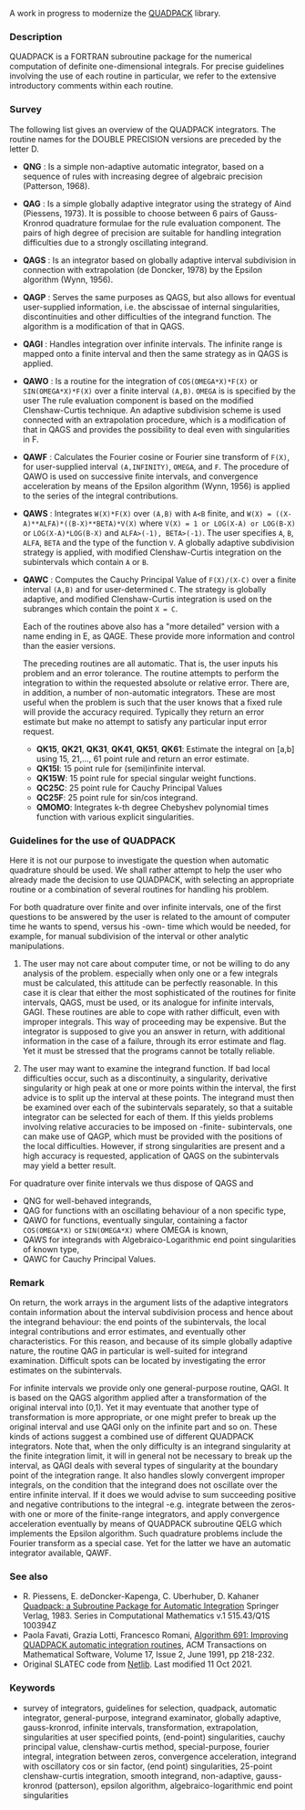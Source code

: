 A work in progress to modernize the [QUADPACK](http://www.netlib.org/quadpack/) library.

### Description

QUADPACK is a FORTRAN subroutine package for the numerical
computation of definite one-dimensional integrals. For precise guidelines involving the use of each routine in
particular, we refer to the extensive introductory comments
within each routine.

### Survey

The following list gives an overview of the QUADPACK integrators.
The routine names for the DOUBLE PRECISION versions are preceded
by the letter D.

- **QNG**  : Is a simple non-adaptive automatic integrator, based on
         a sequence of rules with increasing degree of algebraic
         precision (Patterson, 1968).

- **QAG**  : Is a simple globally adaptive integrator using the
         strategy of Aind (Piessens, 1973). It is possible to
         choose between 6 pairs of Gauss-Kronrod quadrature
         formulae for the rule evaluation component. The pairs
         of high degree of precision are suitable for handling
         integration difficulties due to a strongly oscillating
         integrand.

- **QAGS** : Is an integrator based on globally adaptive interval
         subdivision in connection with extrapolation (de Doncker,
         1978) by the Epsilon algorithm (Wynn, 1956).

- **QAGP** : Serves the same purposes as QAGS, but also allows
         for eventual user-supplied information, i.e. the
         abscissae of internal singularities, discontinuities
         and other difficulties of the integrand function.
         The algorithm is a modification of that in QAGS.

- **QAGI** : Handles integration over infinite intervals. The
         infinite range is mapped onto a finite interval and
         then the same strategy as in QAGS is applied.

- **QAWO** : Is a routine for the integration of `COS(OMEGA*X)*F(X)`
         or `SIN(OMEGA*X)*F(X)` over a finite interval `(A,B)`.
         `OMEGA` is is specified by the user
         The rule evaluation component is based on the
         modified Clenshaw-Curtis technique.
         An adaptive subdivision scheme is used connected with
         an extrapolation procedure, which is a modification
         of that in QAGS and provides the possibility to deal
         even with singularities in F.

- **QAWF** : Calculates the Fourier cosine or Fourier sine
         transform of `F(X)`, for user-supplied interval `(A,INFINITY)`, `OMEGA`, and `F`. The procedure of QAWO is
         used on successive finite intervals, and convergence
         acceleration by means of the Epsilon algorithm (Wynn,
         1956) is applied to the series of the integral
         contributions.

- **QAWS** : Integrates `W(X)*F(X)` over `(A,B)` with `A<B` finite,
         and   `W(X) = ((X-A)**ALFA)*((B-X)**BETA)*V(X)`
         where `V(X) = 1 or LOG(X-A) or LOG(B-X)`
                        or `LOG(X-A)*LOG(B-X)`
         and   `ALFA>(-1), BETA>(-1)`.
         The user specifies `A`, `B`, `ALFA`, `BETA` and the type of
         the function `V`.
         A globally adaptive subdivision strategy is applied,
         with modified Clenshaw-Curtis integration on the
         subintervals which contain `A` or `B`.

- **QAWC** : Computes the Cauchy Principal Value of `F(X)/(X-C)`
         over a finite interval `(A,B)` and for
         user-determined `C`.
         The strategy is globally adaptive, and modified
         Clenshaw-Curtis integration is used on the subranges
         which contain the point `X = C`.

   Each of the routines above also has a "more detailed" version
with a name ending in E, as QAGE.  These provide more
information and control than the easier versions.

   The preceding routines are all automatic.  That is, the user
inputs his problem and an error tolerance.  The routine
attempts to perform the integration to within the requested
absolute or relative error.
   There are, in addition, a number of non-automatic integrators.
These are most useful when the problem is such that the
user knows that a fixed rule will provide the accuracy
required.  Typically they return an error estimate but make
no attempt to satisfy any particular input error request.

  * **QK15**, **QK21**, **QK31**, **QK41**, **QK51**, **QK61**:
       Estimate the integral on [a,b] using 15, 21,..., 61
       point rule and return an error estimate.
  * **QK15I**: 15 point rule for (semi)infinite interval.
  * **QK15W**: 15 point rule for special singular weight functions.
  * **QC25C**: 25 point rule for Cauchy Principal Values
  * **QC25F**: 25 point rule for sin/cos integrand.
  * **QMOMO**: Integrates k-th degree Chebyshev polynomial times
        function with various explicit singularities.

### Guidelines for the use of QUADPACK

Here it is not our purpose to investigate the question when
automatic quadrature should be used. We shall rather attempt
to help the user who already made the decision to use QUADPACK,
with selecting an appropriate routine or a combination of
several routines for handling his problem.

For both quadrature over finite and over infinite intervals,
one of the first questions to be answered by the user is
related to the amount of computer time he wants to spend,
versus his -own- time which would be needed, for example, for
manual subdivision of the interval or other analytic
manipulations.

1.  The user may not care about computer time, or not be
willing to do any analysis of the problem. especially when
only one or a few integrals must be calculated, this attitude
can be perfectly reasonable. In this case it is clear that
either the most sophisticated of the routines for finite
intervals, QAGS, must be used, or its analogue for infinite
intervals, GAGI. These routines are able to cope with
rather difficult, even with improper integrals.
This way of proceeding may be expensive. But the integrator
is supposed to give you an answer in return, with additional
information in the case of a failure, through its error
estimate and flag. Yet it must be stressed that the programs
cannot be totally reliable.

2. The user may want to examine the integrand function.
If bad local difficulties occur, such as a discontinuity, a
singularity, derivative singularity or high peak at one or
more points within the interval, the first advice is to
split up the interval at these points. The integrand must
then be examined over each of the subintervals separately,
so that a suitable integrator can be selected for each of
them. If this yields problems involving relative accuracies
to be imposed on -finite- subintervals, one can make use of
QAGP, which must be provided with the positions of the local
difficulties. However, if strong singularities are present
and a high accuracy is requested, application of QAGS on the
subintervals may yield a better result.

For quadrature over finite intervals we thus dispose of QAGS
and
- QNG for well-behaved integrands,
- QAG for functions with an oscillating behaviour of a non
    specific type,
- QAWO for functions, eventually singular, containing a
    factor `COS(OMEGA*X)` or `SIN(OMEGA*X)` where OMEGA is known,
- QAWS for integrands with Algebraico-Logarithmic end point
    singularities of known type,
- QAWC for Cauchy Principal Values.

### Remark

On return, the work arrays in the argument lists of the
adaptive integrators contain information about the interval
subdivision process and hence about the integrand behaviour:
the end points of the subintervals, the local integral
contributions and error estimates, and eventually other
characteristics. For this reason, and because of its simple
globally adaptive nature, the routine QAG in particular is
well-suited for integrand examination. Difficult spots can
be located by investigating the error estimates on the
subintervals.

For infinite intervals we provide only one general-purpose
routine, QAGI. It is based on the QAGS algorithm applied
after a transformation of the original interval into (0,1).
Yet it may eventuate that another type of transformation is
more appropriate, or one might prefer to break up the
original interval and use QAGI only on the infinite part
and so on. These kinds of actions suggest a combined use of
different QUADPACK integrators. Note that, when the only
difficulty is an integrand singularity at the finite
integration limit, it will in general not be necessary to
break up the interval, as QAGI deals with several types of
singularity at the boundary point of the integration range.
It also handles slowly convergent improper integrals, on
the condition that the integrand does not oscillate over
the entire infinite interval. If it does we would advise
to sum succeeding positive and negative contributions to
the integral -e.g. integrate between the zeros- with one
or more of the finite-range integrators, and apply
convergence acceleration eventually by means of QUADPACK
subroutine QELG which implements the Epsilon algorithm.
Such quadrature problems include the Fourier transform as
a special case. Yet for the latter we have an automatic
integrator available, QAWF.

### See also

  * R. Piessens, E. deDoncker-Kapenga, C. Uberhuber, D. Kahaner
    [Quadpack: a Subroutine Package for Automatic Integration](https://link.springer.com/book/10.1007/978-3-642-61786-7)
    Springer Verlag, 1983. Series in Computational Mathematics v.1
    515.43/Q1S 100394Z
  * Paola Favati, Grazia Lotti, Francesco Romani, [Algorithm 691: Improving QUADPACK automatic integration routines](https://dl.acm.org/doi/abs/10.1145/108556.108580), ACM Transactions on Mathematical Software, Volume 17, Issue 2, June 1991, pp 218-232.
  * Original SLATEC code from [Netlib](http://www.netlib.org/quadpack/). Last modified 11 Oct 2021.

### Keywords
  * survey of integrators, guidelines for selection,
    quadpack, automatic integrator, general-purpose,
    integrand examinator, globally adaptive,
    gauss-kronrod, infinite intervals, transformation,
    extrapolation, singularities at user specified points,
    (end-point) singularities, cauchy principal value,
    clenshaw-curtis method, special-purpose, fourier integral,
    integration between zeros, convergence acceleration,
    integrand with oscillatory cos or sin factor,
    (end point) singularities, 25-point clenshaw-curtis integration,
    smooth integrand, non-adaptive, gauss-kronrod (patterson),
    epsilon algorithm, algebraico-logarithmic end point singularities
